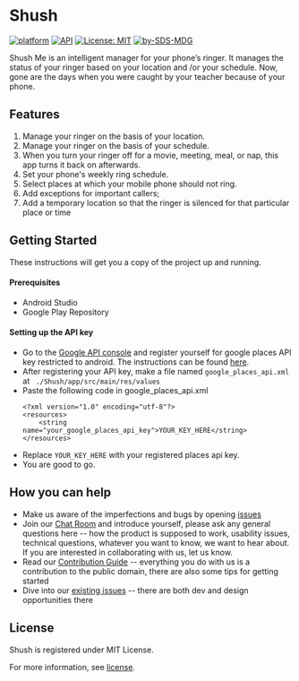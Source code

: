 # Shush
[![platform](https://img.shields.io/badge/platform-Android-yellow.svg)](https://www.android.com)
[![API](https://img.shields.io/badge/API-16%2B-brightgreen.svg?style=flat)](https://android-arsenal.com/api?level=16s)
[![License: MIT](https://img.shields.io/badge/License-MIT-yellow.svg)](https://opensource.org/licenses/MIT)
[![by-SDS-MDG](https://img.shields.io/badge/by-SDS%2C%20MDG-blue.svg)](https://mdg.sdslabs.co)

Shush Me is an intelligent manager for your phone’s ringer. It manages the status of your ringer based on your location and /or your schedule. Now, gone are the days when you were caught by your teacher because of your phone.


## Features
 1. Manage your ringer on the basis of  your location.
 1. Manage your ringer on the basis of your schedule.
 1. When you turn your ringer off for a movie, meeting, meal, or nap, this app turns it back on afterwards.
 1. Set your phone's weekly ring schedule.
 1. Select places at which your mobile phone should not ring.
 1. Add exceptions for important callers;
 1. Add a temporary location so that the ringer is silenced for that particular place or time

## Getting Started
These instructions will get you a copy of the project up and running.

#### Prerequisites
* Android Studio
* Google Play Repository

#### Setting up the API key
  * Go to the [Google API console](https://accounts.google.com/signin/v2/identifier?service=cloudconsole&passive=1209600&osid=1&continue=https%3A%2F%2Fconsole.developers.google.com%2Fapis%2Fcredentials%3Fproject%3Dshush-1501523759825&followup=https%3A%2F%2Fconsole.developers.google.com%2Fapis%2Fcredentials%3Fproject%3Dshush-1501523759825&flowName=GlifWebSignIn&flowEntry=ServiceLogin) and register yourself
  for google places API key restricted to android. The instructions can be found [here](https://developers.google.com/places/android-api/signup).
  * After registering your API key, make a file named ` google_places_api.xml ` <br>
  at ` ./Shush/app/src/main/res/values`
  * Paste the following code in google_places_api.xml
    ```
    <?xml version="1.0" encoding="utf-8"?>
    <resources>
        <string name="your_google_places_api_key">YOUR_KEY_HERE</string>
    </resources>
    ```
  * Replace `YOUR_KEY_HERE` with your registered places api key.
  * You are good to go.
## How you can help

* Make us aware of the imperfections and bugs by opening [issues](https://github.com/samagra14/Shush/issues)
* Join our [Chat Room](https://groups.google.com/forum/#!forum/openopps-platform) and introduce yourself, please ask any general questions here -- how the product is supposed to work, usability issues, technical questions, whatever you want to know, we want to hear about.  If you are interested in collaborating with us, let us know.
* Read our [Contribution Guide](CONTRIBUTING.md) -- everything you do with us is a contribution to the public domain, there are also some tips for getting started
* Dive into our [existing issues](https://github.com/samagra14/Shush/issues) -- there are both dev and design opportunities there



## License

Shush is registered under MIT License.

For more information, see [license](License.md).

